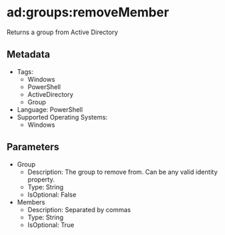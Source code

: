 <!-- region Generated -->
# ad:groups:removeMember

Returns a group from Active Directory

## Metadata

- Tags:
  - Windows
  - PowerShell
  - ActiveDirectory
  - Group
- Language: PowerShell
- Supported Operating Systems:
  - Windows

## Parameters

- Group
  - Description: The group to remove from. Can be any valid identity property.
  - Type: String
  - IsOptional: False
- Members
  - Description: Separated by commas
  - Type: String
  - IsOptional: True
<!-- endregion -->
